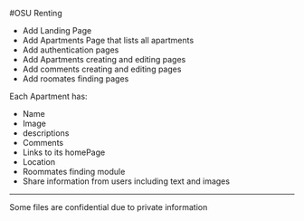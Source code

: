 #OSU Renting

* Add Landing Page
* Add Apartments Page that lists all apartments
* Add authentication pages
* Add Apartments creating and editing pages
* Add comments creating and editing pages
* Add roomates finding pages

Each Apartment has:
* Name
* Image
* descriptions
* Comments
* Links to its homePage
* Location
* Roommates finding module
* Share information from users including text and images

--------------------------------------------------------------------
Some files are confidential due to private information
